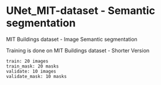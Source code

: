 # UNet_MIT-dataset  - Semantic segmentation

MIT Buildings dataset - Image Semantic segmentation

Training is done on MIT Buildings dataset - Shorter Version 

	train: 20 images
	train_mask: 20 masks
	validate: 10 images
	validate_mask: 10 masks
